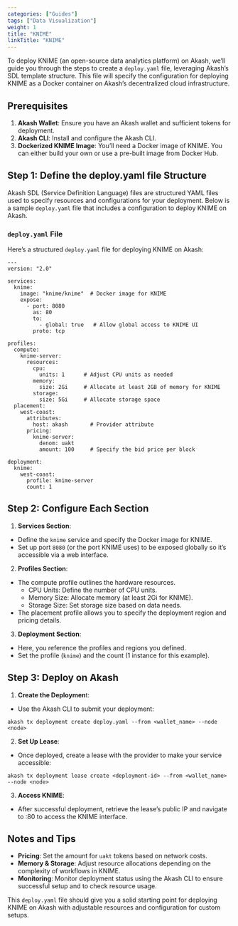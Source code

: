 ```yaml
---
categories: ["Guides"]
tags: ["Data Visualization"]
weight: 1
title: "KNIME"
linkTitle: "KNIME"
---
```


To deploy KNIME (an open-source data analytics platform) on Akash, we’ll guide you through the steps to create a `deploy.yaml` file, leveraging Akash’s SDL template structure. This file will specify the configuration for deploying KNIME as a Docker container on Akash’s decentralized cloud infrastructure.

## Prerequisites

1. **Akash Wallet**: Ensure you have an Akash wallet and sufficient tokens for deployment.
2. **Akash CLI**: Install and configure the Akash CLI.
3. **Dockerized KNIME Image**: You’ll need a Docker image of KNIME. You can either build your own or use a pre-built image from Docker Hub.

## Step 1: Define the deploy.yaml file Structure

Akash SDL (Service Definition Language) files are structured YAML files used to specify resources and configurations for your deployment. Below is a sample `deploy.yaml` file that includes a configuration to deploy KNIME on Akash.

### `deploy.yaml` File

Here’s a structured `deploy.yaml` file for deploying KNIME on Akash:

```
---
version: "2.0"

services:
  knime:
    image: "knime/knime"  # Docker image for KNIME
    expose:
      - port: 8080
        as: 80
        to:
          - global: true   # Allow global access to KNIME UI
        proto: tcp

profiles:
  compute:
    knime-server:
      resources:
        cpu:
          units: 1      # Adjust CPU units as needed
        memory:
          size: 2Gi     # Allocate at least 2GB of memory for KNIME
        storage:
          size: 5Gi     # Allocate storage space
  placement:
    west-coast:
      attributes:
        host: akash       # Provider attribute
      pricing:
        knime-server:
          denom: uakt
          amount: 100     # Specify the bid price per block

deployment:
  knime:
    west-coast:
      profile: knime-server
      count: 1
```

## Step 2: Configure Each Section

1. **Services Section**:

- Define the `knime` service and specify the Docker image for KNIME.
- Set up port `8080` (or the port KNIME uses) to be exposed globally so it’s accessible via a web interface.

2. **Profiles Section**:

- The compute profile outlines the hardware resources.
    - CPU Units: Define the number of CPU units.
    - Memory Size: Allocate memory (at least 2Gi for KNIME).
    - Storage Size: Set storage size based on data needs.
- The placement profile allows you to specify the deployment region and pricing details.

3. **Deployment Section**:

- Here, you reference the profiles and regions you defined.
- Set the profile (`knime`) and the count (1 instance for this example).

## Step 3: Deploy on Akash

1. **Create the Deploymen**t:

- Use the Akash CLI to submit your deployment:

```
akash tx deployment create deploy.yaml --from <wallet_name> --node <node>
```

2. **Set Up Lease**:

- Once deployed, create a lease with the provider to make your service accessible:
```
akash tx deployment lease create <deployment-id> --from <wallet_name> --node <node>
```

3. **Access KNIME**:

- After successful deployment, retrieve the lease’s public IP and navigate to <public-ip>:80 to access the KNIME interface.

## Notes and Tips
- **Pricing**: Set the amount for `uakt` tokens based on network costs.
- **Memory & Storage**: Adjust resource allocations depending on the complexity of workflows in KNIME.
- **Monitoring**: Monitor deployment status using the Akash CLI to ensure successful setup and to check resource usage.

This `deploy.yaml` file should give you a solid starting point for deploying KNIME on Akash with adjustable resources and configuration for custom setups. 

